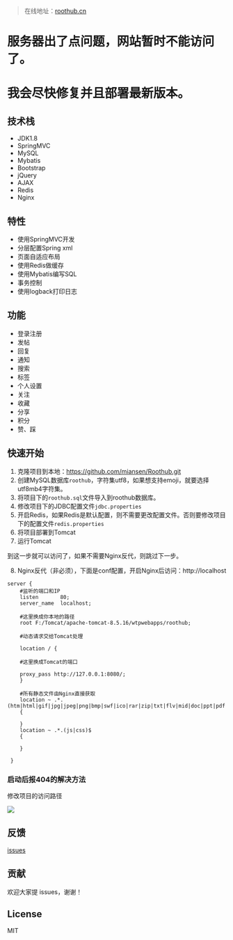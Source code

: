 > 在线地址：[roothub.cn](https://www.roothub.cn)

# 服务器出了点问题，网站暂时不能访问了。

# 我会尽快修复并且部署最新版本。

## 技术栈

- JDK1.8
- SpringMVC
- MySQL
- Mybatis
- Bootstrap
- jQuery
- AJAX
- Redis
- Nginx

## 特性

- 使用SpringMVC开发
- 分层配置Spring xml
- 页面自适应布局
- 使用Redis做缓存
- 使用Mybatis编写SQL
- 事务控制
- 使用logback打印日志

## 功能

- 登录注册
- 发帖
- 回复
- 通知
- 搜索
- 标签
- 个人设置
- 关注
- 收藏
- 分享
- 积分
- 赞、踩

## 快速开始

1. 克隆项目到本地：https://github.com/miansen/Roothub.git
2. 创建MySQL数据库`roothub`，字符集utf8，如果想支持emoji，就要选择utf8mb4字符集。
3. 将项目下的`roothub.sql`文件导入到roothub数据库。
4. 修改项目下的JDBC配置文件`jdbc.properties`
5. 开启Redis，如果Redis是默认配置，则不需要更改配置文件。否则要修改项目下的配置文件`redis.properties`
6. 将项目部署到Tomcat
7. 运行Tomcat

到这一步就可以访问了，如果不需要Nginx反代，则跳过下一步。

8. Nginx反代（非必须），下面是conf配置，开启Nginx后访问：http://localhost

```
server {
	#监听的端口和IP
    listen       80;
    server_name  localhost;

	#这里换成你本地的路径
	root F:/Tomcat/apache-tomcat-8.5.16/wtpwebapps/roothub;

	#动态请求交给Tomcat处理

    location / {

	#这里换成Tomcat的端口

	proxy_pass http://127.0.0.1:8080/;
    }
	
	#所有静态文件由Nginx直接获取
    location ~ .*.(htm|html|gif|jpg|jpeg|png|bmp|swf|ico|rar|zip|txt|flv|mid|doc|ppt|pdf|xls|mp3|wma)$
    {
    	
    }
    location ~ .*.(js|css)$
    {
	   
    } 
        
 }

```

### 启动后报404的解决方法

修改项目的访问路径

![](https://i.loli.net/2018/09/14/5b9b13e47b25c.png)


## 反馈

[issues](https://github.com/miansen/Roothub/issues)

## 贡献

欢迎大家提 issues，谢谢！

## License

MIT
